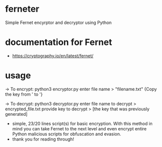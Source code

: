 # ferneter
Simple Fernet encyrptor and decryptor using Python

# documentation for Fernet

 - https://cryptography.io/en/latest/fernet/

# usage 

  -> To encrypt: python3 encryptor.py
               enter file name > "filename.txt"
               {Copy the key from ' to '}
               
  -> To decrypt: python3 decryptor.py
                enter file name to decrypt > encrypted_file.txt
                provide key to decrypt > [the key that was previously generated]
        
 
 - simple, 23/20 lines script(s) for basic encryption. With this method in mind you can take Fernet to the next level and even encrypt entire Python malicious scripts for obfuscation and evasion.
 - thank you for reading through!
